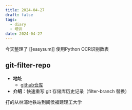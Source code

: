 ```yaml
---
title: 2024-04-27
draft: false
tags:
  - diary
  - 培训
date: 2024-04-27
---
```


今天整理了 [[easysum]] 使用Python OCR识别数表

## git-filter-repo

- **地址**
  - [github仓库](https://github.com/newren/git-filter-repo)
- **介绍**：快速重写 git 存储库历史记录（filter-branch 替换）

打的从林浦地铁站到闽侯福建理工大学
